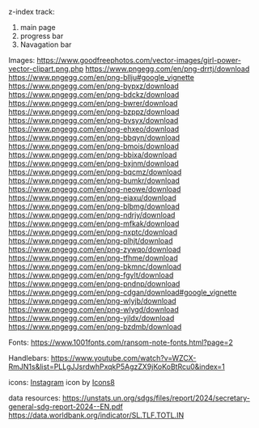 z-index track:
1. main page
3. progress bar
4. Navagation bar


Images:
https://www.goodfreephotos.com/vector-images/girl-power-vector-clipart.png.php
https://www.pngegg.com/en/png-drrtj/download
https://www.pngegg.com/en/png-bllju#google_vignette
https://www.pngegg.com/en/png-bypxz/download
https://www.pngegg.com/en/png-bdckz/download
https://www.pngegg.com/en/png-bwrer/download
https://www.pngegg.com/en/png-bzppz/download
https://www.pngegg.com/en/png-bvsyx/download
https://www.pngegg.com/en/png-ehxeo/download
https://www.pngegg.com/en/png-bbqyn/download
https://www.pngegg.com/en/png-bmois/download
https://www.pngegg.com/en/png-bbixa/download
https://www.pngegg.com/en/png-bxjnm/download
https://www.pngegg.com/en/png-bqcmz/download
https://www.pngegg.com/en/png-bumkr/download
https://www.pngegg.com/en/png-neowe/download
https://www.pngegg.com/en/png-eiaxu/download
https://www.pngegg.com/en/png-blbmg/download
https://www.pngegg.com/en/png-ndrjy/download
https://www.pngegg.com/en/png-mfkak/download
https://www.pngegg.com/en/png-nxptc/download
https://www.pngegg.com/en/png-plhjt/download
https://www.pngegg.com/en/png-zywqo/download
https://www.pngegg.com/en/png-tfhme/download
https://www.pngegg.com/en/png-bkmnc/download
https://www.pngegg.com/en/png-fgylt/download
https://www.pngegg.com/en/png-pndnp/download
https://www.pngegg.com/en/png-cdgan/download#google_vignette
https://www.pngegg.com/en/png-wlyjb/download
https://www.pngegg.com/en/png-wlygd/download
https://www.pngegg.com/en/png-yjldx/download
https://www.pngegg.com/en/png-bzdmb/download

Fonts:
https://www.1001fonts.com/ransom-note-fonts.html?page=2

Handlebars:
https://www.youtube.com/watch?v=WZCX-RmJN1s&list=PLLgJJsrdwhPxqkP5AgzZX9jKoKoBtRcu0&index=1


icons:
<a target="_blank" href="https://icons8.com/icon/yc2dJ0jTSu8L/instagram">Instagram</a> icon by <a target="_blank" href="https://icons8.com">Icons8</a>

data resources:
https://unstats.un.org/sdgs/files/report/2024/secretary-general-sdg-report-2024--EN.pdf
https://data.worldbank.org/indicator/SL.TLF.TOTL.IN